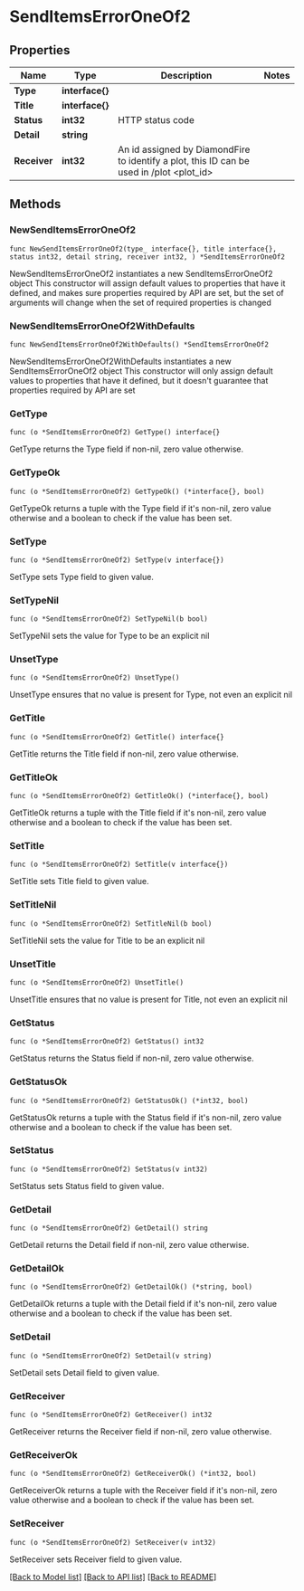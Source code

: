 # SendItemsErrorOneOf2

## Properties

Name | Type | Description | Notes
------------ | ------------- | ------------- | -------------
**Type** | **interface{}** |  | 
**Title** | **interface{}** |  | 
**Status** | **int32** | HTTP status code | 
**Detail** | **string** |  | 
**Receiver** | **int32** | An id assigned by DiamondFire to identify a plot, this ID can be used in /plot &lt;plot_id&gt; | 

## Methods

### NewSendItemsErrorOneOf2

`func NewSendItemsErrorOneOf2(type_ interface{}, title interface{}, status int32, detail string, receiver int32, ) *SendItemsErrorOneOf2`

NewSendItemsErrorOneOf2 instantiates a new SendItemsErrorOneOf2 object
This constructor will assign default values to properties that have it defined,
and makes sure properties required by API are set, but the set of arguments
will change when the set of required properties is changed

### NewSendItemsErrorOneOf2WithDefaults

`func NewSendItemsErrorOneOf2WithDefaults() *SendItemsErrorOneOf2`

NewSendItemsErrorOneOf2WithDefaults instantiates a new SendItemsErrorOneOf2 object
This constructor will only assign default values to properties that have it defined,
but it doesn't guarantee that properties required by API are set

### GetType

`func (o *SendItemsErrorOneOf2) GetType() interface{}`

GetType returns the Type field if non-nil, zero value otherwise.

### GetTypeOk

`func (o *SendItemsErrorOneOf2) GetTypeOk() (*interface{}, bool)`

GetTypeOk returns a tuple with the Type field if it's non-nil, zero value otherwise
and a boolean to check if the value has been set.

### SetType

`func (o *SendItemsErrorOneOf2) SetType(v interface{})`

SetType sets Type field to given value.


### SetTypeNil

`func (o *SendItemsErrorOneOf2) SetTypeNil(b bool)`

 SetTypeNil sets the value for Type to be an explicit nil

### UnsetType
`func (o *SendItemsErrorOneOf2) UnsetType()`

UnsetType ensures that no value is present for Type, not even an explicit nil
### GetTitle

`func (o *SendItemsErrorOneOf2) GetTitle() interface{}`

GetTitle returns the Title field if non-nil, zero value otherwise.

### GetTitleOk

`func (o *SendItemsErrorOneOf2) GetTitleOk() (*interface{}, bool)`

GetTitleOk returns a tuple with the Title field if it's non-nil, zero value otherwise
and a boolean to check if the value has been set.

### SetTitle

`func (o *SendItemsErrorOneOf2) SetTitle(v interface{})`

SetTitle sets Title field to given value.


### SetTitleNil

`func (o *SendItemsErrorOneOf2) SetTitleNil(b bool)`

 SetTitleNil sets the value for Title to be an explicit nil

### UnsetTitle
`func (o *SendItemsErrorOneOf2) UnsetTitle()`

UnsetTitle ensures that no value is present for Title, not even an explicit nil
### GetStatus

`func (o *SendItemsErrorOneOf2) GetStatus() int32`

GetStatus returns the Status field if non-nil, zero value otherwise.

### GetStatusOk

`func (o *SendItemsErrorOneOf2) GetStatusOk() (*int32, bool)`

GetStatusOk returns a tuple with the Status field if it's non-nil, zero value otherwise
and a boolean to check if the value has been set.

### SetStatus

`func (o *SendItemsErrorOneOf2) SetStatus(v int32)`

SetStatus sets Status field to given value.


### GetDetail

`func (o *SendItemsErrorOneOf2) GetDetail() string`

GetDetail returns the Detail field if non-nil, zero value otherwise.

### GetDetailOk

`func (o *SendItemsErrorOneOf2) GetDetailOk() (*string, bool)`

GetDetailOk returns a tuple with the Detail field if it's non-nil, zero value otherwise
and a boolean to check if the value has been set.

### SetDetail

`func (o *SendItemsErrorOneOf2) SetDetail(v string)`

SetDetail sets Detail field to given value.


### GetReceiver

`func (o *SendItemsErrorOneOf2) GetReceiver() int32`

GetReceiver returns the Receiver field if non-nil, zero value otherwise.

### GetReceiverOk

`func (o *SendItemsErrorOneOf2) GetReceiverOk() (*int32, bool)`

GetReceiverOk returns a tuple with the Receiver field if it's non-nil, zero value otherwise
and a boolean to check if the value has been set.

### SetReceiver

`func (o *SendItemsErrorOneOf2) SetReceiver(v int32)`

SetReceiver sets Receiver field to given value.



[[Back to Model list]](../README.md#documentation-for-models) [[Back to API list]](../README.md#documentation-for-api-endpoints) [[Back to README]](../README.md)


